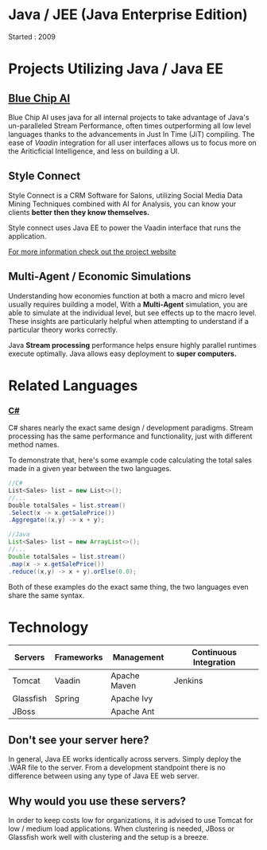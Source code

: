 # Java / JEE (Java Enterprise Edition)
Started : 2009

# Projects Utilizing Java / Java EE

## [Blue Chip AI](https://bluechipai.net/)
Blue Chip AI uses java for all internal projects to take advantage of Java's un-paralleled Stream Performance, 
often times outperforming all low level languages thanks to the advancements in Just In Time (JiT) compiling.
The ease of *Vaadin* integration for all user interfaces allows us to focus more on the Ariticficial Intelligence, and less on building a UI.

## Style Connect 
Style Connect is a CRM Software for Salons, utilizing Social Media Data Mining Techniques combined with AI for Analysis, 
you can know your clients **better then they know themselves.** 

Style connect uses Java EE to power the Vaadin interface that runs the application. 

[For more information check out the project website](https://90301.github.io/StyleConnectWebsite/)

## Multi-Agent / Economic Simulations
Understanding how economies function at both a macro and micro level usually requires building a model, 
With a **Multi-Agent** simulation, you are able to simulate at the individual level, but see effects up to the macro level. 
These insights are particularly helpful when attempting to understand if a particular theory works correctly.

Java **Stream processing** performance helps ensure highly parallel runtimes execute optimally. Java allows easy deployment to
**super computers.** 

# Related Languages

### [C#](https://github.com/90301/MarkdownResume/blob/master/Technologies/C_Sharp.md)
C# shares nearly the exact same design / development paradigms. Stream processing has the same performance and functionality, just with different method names.

To demonstrate that, here's some example code calculating the total sales made in a given year between the two languages.
```C#
//C#
List<Sales> list = new List<>();
//...
Double totalSales = list.stream()
.Select(x -> x.getSalePrice())
.Aggregate((x,y) -> x + y);

```

```Java
//Java
List<Sales> list = new ArrayList<>();
//...
Double totalSales = list.stream()
.map(x -> x.getSalePrice())
.reduce((x,y) -> x + y).orElse(0.0);
```

Both of these examples do the exact same thing, the two languages even share the same syntax. 

# Technology
| Servers | Frameworks | Management | Continuous Integration | 
|---------|------------|-------|----------------------------|
| Tomcat | Vaadin | Apache Maven | Jenkins |
| Glassfish | Spring | Apache Ivy  | |
| JBoss | | Apache Ant | |

## Don't see your server here?
In general, Java EE works identically across servers. Simply deploy the .WAR file to the server. 
From a development standpoint there is no difference between using any type of Java EE web server.

## Why would you use these servers?
In order to keep costs low for organizations, it is advised to use Tomcat for low / medium load applications. 
When clustering is needed, JBoss or Glassfish work well with clustering and the setup is a breeze.